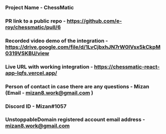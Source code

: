 ### Project Name - ChessMatic
### PR link to a public repo - https://github.com/e-roy/chessmatic/pull/6
###  Recorded video demo of the integration - https://drive.google.com/file/d/1LvCjbxhJN7rW0lVsx5kCkpM0319VSKBU/view
### Live URL with working integration - https://chessmatic-react-app-lqfs.vercel.app/ 
###  Person of contact in case there are any questions - Mizan (Email - mizan8.work@gmail.com )
###  Discord ID - Mizan#1057
###  UnstoppableDomain registered account email address - mizan8.work@gmail.com
